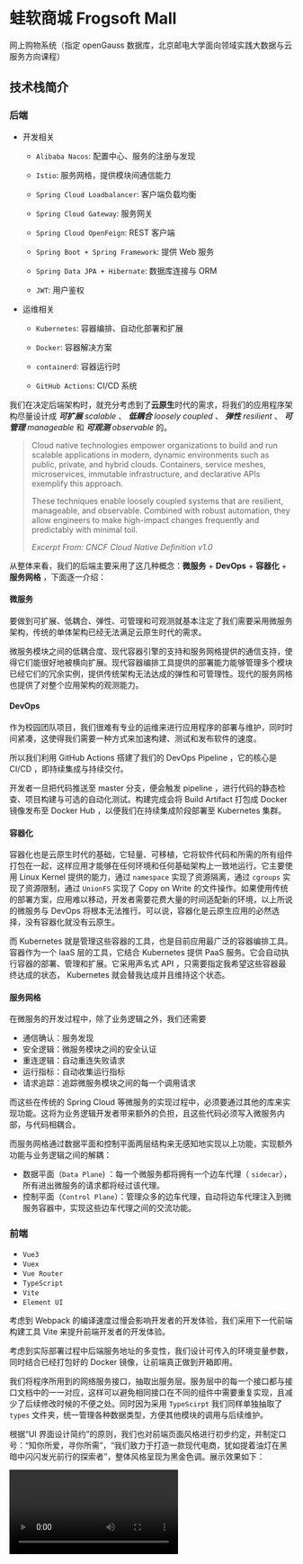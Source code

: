 # 蛙软商城 Frogsoft Mall

网上购物系统（指定 openGauss 数据库，北京邮电大学面向领域实践大数据与云服务方向课程）

## 技术栈简介

### 后端

- 开发相关

  - `Alibaba Nacos`: 配置中心、服务的注册与发现

  - `Istio`: 服务网格，提供模块间通信能力

  - `Spring Cloud Loadbalancer`: 客户端负载均衡

  - `Spring Cloud Gateway`: 服务网关

  - `Spring Cloud OpenFeign`: REST 客户端

  - `Spring Boot + Spring Framework`: 提供 Web 服务

  - `Spring Data JPA + Hibernate`: 数据库连接与 ORM

  - `JWT`: 用户鉴权

- 运维相关

  - `Kubernetes`: 容器编排、自动化部署和扩展

  - `Docker`: 容器解决方案

  - `containerd`: 容器运行时
  
  - `GitHub Actions`: CI/CD 系统

我们在决定后端架构时，就充分考虑到了**云原生**时代的需求，将我们的应用程序架构尽量设计成 ***可扩展*** *scalable* 、 ***低耦合*** *loosely coupled* 、 ***弹性*** *resilient* 、 ***可管理*** *manageable* 和 ***可观测*** *observable* 的。

> Cloud native technologies empower organizations to build and run scalable applications in modern, dynamic environments such as public, private, and hybrid clouds. Containers, service meshes, microservices, immutable infrastructure, and declarative APIs exemplify this approach.
>
> These techniques enable loosely coupled systems that are resilient, manageable, and observable. Combined with robust automation, they allow engineers to make high-impact changes frequently and predictably with minimal toil.
>
> *Excerpt From: CNCF Cloud Native Definition v1.0*

从整体来看，我们的后端主要采用了这几种概念：**微服务** + **DevOps** + **容器化** + **服务网格** ，下面逐一介绍：

#### 微服务

要做到可扩展、低耦合、弹性、可管理和可观测就基本注定了我们需要采用微服务架构，传统的单体架构已经无法满足云原生时代的需求。

微服务模块之间的低耦合度、现代容器引擎的支持和服务网格提供的通信支持，使得它们能很好地被横向扩展。现代容器编排工具提供的部署能力能够管理多个模块已经它们的冗余实例，提供传统架构无法达成的弹性和可管理性。现代的服务网格也提供了对整个应用架构的观测能力。

#### DevOps

作为校园团队项目，我们很难有专业的运维来进行应用程序的部署与维护，同时时间紧凑，这使得我们需要一种方式来加速构建、测试和发布软件的速度。

所以我们利用 GitHub Actions 搭建了我们的 DevOps Pipeline ，它的核心是 CI/CD ，即持续集成与持续交付。

开发者一旦把代码推送至 master 分支，便会触发 pipeline ，进行代码的静态检查、项目构建与可选的自动化测试。构建完成会将 Build Artifact 打包成 Docker 镜像发布至 Docker Hub ，以便我们在持续集成阶段部署至 Kubernetes 集群。

#### 容器化

容器化也是云原生时代的基础，它轻量、可移植，它将软件代码和所需的所有组件打包在一起，这样应用才能够在任何环境和任何基础架构上一致地运行。它主要使用 Linux Kernel 提供的能力，通过 `namespace` 实现了资源隔离，通过 `cgroups` 实现了资源限制，通过 `UnionFS` 实现了 Copy on Write 的文件操作。如果使用传统的部署方案，应用难以移动，开发者需要花费大量的时间适配新的环境，以上所说的微服务与 DevOps 将根本无法推行。可以说，容器化是云原生应用的必然选择，没有容器化就没有云原生。

而 Kubernetes 就是管理这些容器的工具，也是目前应用最广泛的容器编排工具。容器作为一个 IaaS 层的工具，它结合 Kubernetes 提供 PaaS 服务。它会自动执行容器的部署、管理和扩展。它采用声名式 API ，只需要指定我希望这些容器最终达成的状态， Kubernetes 就会替我达成并且维持这个状态。

#### 服务网格

在微服务的开发过程中，除了业务逻辑之外，我们还需要

- 通信确认：服务发现
- 安全逻辑：微服务模块之间的安全认证
- 重连逻辑：自动重连失败请求
- 运行指标：自动收集运行指标
- 请求追踪：追踪微服务模块之间的每一个调用请求 

而这些在传统的 Spring Cloud 等微服务的实现过程中，必须要通过其他的库来实现功能。这将为业务逻辑开发者带来额外的负担，且这些代码必须写入微服务内部，与代码相耦合。

而服务网格通过数据平面和控制平面两层结构来无感知地实现以上功能，实现额外功能与业务逻辑之间的解耦：

- 数据平面（`Data Plane`) ：每一个微服务都将拥有一个边车代理（ `sidecar`），所有进出微服务的请求都将经过该代理。
- 控制平面（`Control Plane`）：管理众多的边车代理，自动将边车代理注入到微服务容器中，实现这些边车代理之间的交流功能。

### 前端

- `Vue3`
- `Vuex`
- `Vue Router`
- `TypeScript`
- `Vite`
- `Element UI`

考虑到 Webpack 的编译速度过慢会影响开发者的开发体验，我们采用下一代前端构建工具 Vite 来提升前端开发者的开发体验。

考虑到实际部署过程中后端服务地址的多变性，我们设计可传入的环境变量参数，同时结合已经打包好的 Docker 镜像，让前端真正做到开箱即用。

我们将程序所用到的网络服务接口，抽取出服务层。服务层中的每一个接口都与接口文档中的一一对应，这样可以避免相同接口在不同的组件中需要重复实现，且减少了后续修改时候的不便之处。同时因为采用 `TypeScirpt` 我们同样单独抽取了 `types` 文件夹，统一管理各种数据类型，方便其他模块的调用与后续维护。

根据“UI 界面设计简约”的原则，我们也对前端页面风格进行初步约定，并制定口号：“知你所爱，寻你所需”，“我们致力于打造一款现代电商，犹如提着油灯在黑暗中闪闪发光前行的探索者”，整体风格呈现为黑金色调。展示效果如下：

<video src="images/frontend-demo-video-compressed.mp4"/>

> 如果视频无法播放，请检查本机能否正确解码 HEVC 编码。

## 成员 Team members

[Charlie Chiang](https://github.com/charlie0129)

[sheeplin](https://github.com/FrogDar)

[Nick-bit233](https://github.com/Nick-bit233)

[Han Meng](https://github.com/NILIKUO)

[QQK](https://github.com/QQKdeGit)

